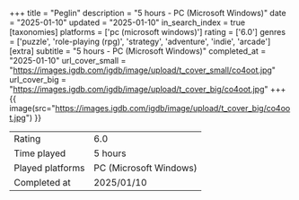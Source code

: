 +++
title = "Peglin"
description = "5 hours - PC (Microsoft Windows)"
date = "2025-01-10"
updated = "2025-01-10"
in_search_index = true
[taxonomies]
platforms = ['pc (microsoft windows)']
rating = ['6.0']
genres = ['puzzle', 'role-playing (rpg)', 'strategy', 'adventure', 'indie', 'arcade']
[extra]
subtitle = "5 hours - PC (Microsoft Windows)"
completed_at = "2025-01-10"
url_cover_small = "https://images.igdb.com/igdb/image/upload/t_cover_small/co4oot.jpg"
url_cover_big = "https://images.igdb.com/igdb/image/upload/t_cover_big/co4oot.jpg"
+++
{{ image(src="https://images.igdb.com/igdb/image/upload/t_cover_big/co4oot.jpg") }}

|              |            |
| ------------ | ---------- |
| Rating       | 6.0 |
| Time played  | 5 hours |
| Played platforms    | PC (Microsoft Windows) |
| Completed at | 2025/01/10 |

